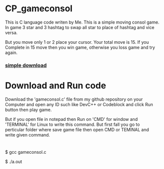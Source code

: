# CP_gameconsol
This is C language code writen by Me. This is a simple moving consol game. In game 3 star and 3 hashtag to swap all star to place
of  hashtag and vice versa.

But you move only 1 or 2 place your cursor. Your total move is 15. If you Complete in 15 move then you win game, otherwise you loss game and try again.

### [simple download](https://github.com/CPMaurya/CP_gameconsol.git)

# Download and Run code
Download the 'gameconsol.c' file from my github repository on your Computer and open any ID such like DevC++ or Codeblock and click 
Run button then play game.

But if you open file in notepad then Run on 'CMD' for window and 'TERMINAL' for Linux to write this command.
But first fall you go to perticular folder where save game file then open CMD or TEMINAL and write given command.
#
$ gcc gameconsol.c

$ ./a.out
